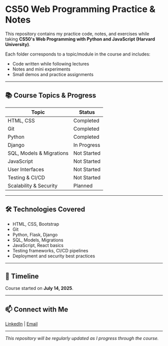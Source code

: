 # CS50 Web Programming Practice & Notes

This repository contains my practice code, notes, and exercises while taking **CS50's Web Programming with Python and JavaScript (Harvard University)**.

Each folder corresponds to a topic/module in the course and includes:
- Code written while following lectures
- Notes and mini experiments
- Small demos and practice assignments

---

## 📚 Course Topics & Progress

| Topic                     | Status      |
|---------------------------|-------------|
| HTML, CSS                 | Completed   |
| Git                       | Completed   |
| Python                    | Completed   |
| Django                    | In Progress |
| SQL, Models & Migrations  | Not Started |
| JavaScript                | Not Started |
| User Interfaces           | Not Started |
| Testing & CI/CD           | Not Started |
| Scalability & Security    | Planned     |

---

## 🛠️ Technologies Covered
- HTML, CSS, Bootstrap
- Git
- Python, Flask, Django
- SQL, Models, Migrations
- JavaScript, React basics
- Testing frameworks, CI/CD pipelines
- Deployment and security best practices

---

## 📆 Timeline
Course started on **July 14, 2025**.

---

## 📫 Connect with Me
[LinkedIn](https://www.linkedin.com/in/susmitakharel/) | [Email](susmi.kharel@gmail.com) 

---

*This repository will be regularly updated as I progress through the course.*

